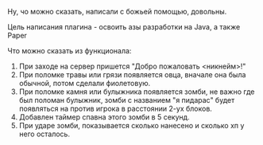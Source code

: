 Ну, чо можно сказать, написали с божьей помощью, довольны.

Цель написания плагина - освоить азы разработки на Java, а также Paper

Что можно сказать из функционала:
1. При заходе на сервер пришется "Добро пожаловать <никнейм>!"
2. При поломке травы или грязи появляется овца, вначале она была обычной, потом сделали фиолетовую.
3. При поломке камня или булыжника появляется зомби, не важно где был поломан булыжник, зомби с названием "я пидарас" будет появляться на против игрока в расстоянии 2-ух блоков.
4. Добавлен таймер спавна этого зомби в 5 секунд.
5. При ударе зомби, показывается сколько нанесено и сколько хп у него осталось.  
